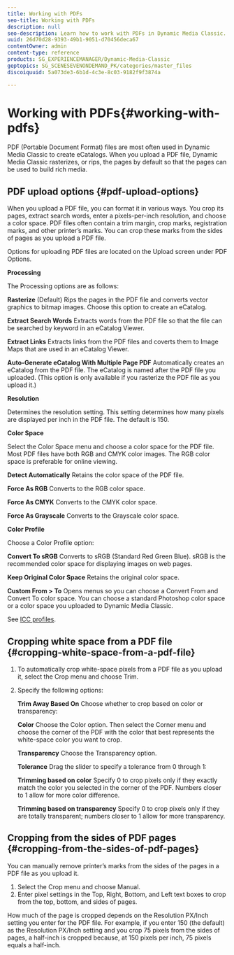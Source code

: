 ```yaml
---
title: Working with PDFs
seo-title: Working with PDFs
description: null
seo-description: Learn how to work with PDFs in Dynamic Media Classic.
uuid: 26d70d28-9393-49b1-9051-d70456deca67
contentOwner: admin
content-type: reference
products: SG_EXPERIENCEMANAGER/Dynamic-Media-Classic
geptopics: SG_SCENESEVENONDEMAND_PK/categories/master_files
discoiquuid: 5a073de3-6b1d-4c3e-8c03-9182f9f3874a

---
```


# Working with PDFs{#working-with-pdfs}

PDF (Portable Document Format) files are most often used in Dynamic Media Classic to create eCatalogs. When you upload a PDF file, Dynamic Media Classic rasterizes, or rips, the pages by default so that the pages can be used to build rich media.

## PDF upload options {#pdf-upload-options}

When you upload a PDF file, you can format it in various ways. You crop its pages, extract search words, enter a pixels-per-inch resolution, and choose a color space. PDF files often contain a trim margin, crop marks, registration marks, and other printer’s marks. You can crop these marks from the sides of pages as you upload a PDF file.

Options for uploading PDF files are located on the Upload screen under PDF Options.

**Processing**

The Processing options are as follows:

**Rasterize** (Default) Rips the pages in the PDF file and converts vector graphics to bitmap images. Choose this option to create an eCatalog.

**Extract Search Words** Extracts words from the PDF file so that the file can be searched by keyword in an eCatalog Viewer.

**Extract Links** Extracts links from the PDF files and coverts them to Image Maps that are used in an eCatalog Viewer.

**Auto-Generate eCatalog With Multiple Page PDF** Automatically creates an eCatalog from the PDF file. The eCatalog is named after the PDF file you uploaded. (This option is only available if you rasterize the PDF file as you upload it.)

**Resolution**

Determines the resolution setting. This setting determines how many pixels are displayed per inch in the PDF file. The default is 150.

**Color Space**

Select the Color Space menu and choose a color space for the PDF file. Most PDF files have both RGB and CMYK color images. The RGB color space is preferable for online viewing.

**Detect Automatically** Retains the color space of the PDF file.

**Force As RGB** Converts to the RGB color space.

**Force As CMYK** Converts to the CMYK color space.

**Force As Grayscale** Converts to the Grayscale color space.

**Color Profile**

Choose a Color Profile option:

**Convert To sRGB** Converts to sRGB (Standard Red Green Blue). sRGB is the recommended color space for displaying images on web pages.

**Keep Original Color Space** Retains the original color space.

**Custom From > To** Opens menus so you can choose a Convert From and Convert To color space. You can choose a standard Photoshop color space or a color space you uploaded to Dynamic Media Classic.

See [ICC profiles](icc-profiles.md#icc_profiles).

## Cropping white space from a PDF file {#cropping-white-space-from-a-pdf-file}

1. To automatically crop white-space pixels from a PDF file as you upload it, select the Crop menu and choose Trim. 
1. Specify the following options:

   **Trim Away&#xA;Based On** Choose whether to crop based on color or transparency:

   **Color** Choose the Color option. Then select the Corner menu and choose the corner of the PDF with the color that best represents the white-space color you want to crop.

   **Transparency** Choose the Transparency option.

   **Tolerance** Drag the slider to specify a tolerance from 0 through 1:

   **Trimming based on color** Specify 0 to crop pixels only if they exactly match the color you selected in the corner of the PDF. Numbers closer to 1 allow for more color difference.

   **Trimming based on transparency** Specify 0 to crop pixels only if they are totally transparent; numbers closer to 1 allow for more transparency.

## Cropping from the sides of PDF pages {#cropping-from-the-sides-of-pdf-pages}

You can manually remove printer’s marks from the sides of the pages in a PDF file as you upload it.

1. Select the Crop menu and choose Manual.
1. Enter pixel settings in the Top, Right, Bottom, and Left text boxes to crop from the top, bottom, and sides of pages.

How much of the page is cropped depends on the Resolution PX/Inch setting you enter for the PDF file. For example, if you enter 150 (the default) as the Resolution PX/Inch setting and you crop 75 pixels from the sides of pages, a half-inch is cropped because, at 150 pixels per inch, 75 pixels equals a half-inch.
